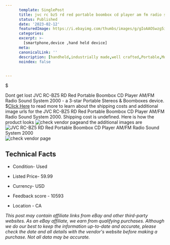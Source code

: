 ```yaml
---
      template: SinglePost
      title: jvc rc bz5 rd red portable boombox cd player am fm radio sound system 2000
      status: Published
      date: '2023-02-12'
      featuredImage: https://i.ebayimg.com/thumbs/images/g/gIoAAOSwzg5i1t65/s-l225.jpg
      categories: 
      excerpt: >-
        [smartphone,device ,hand held device]
      meta:
      canonicalLink: ''
      description: [handheld,industrially made,well crafted,Portable,Mobile,Compact,Convenient,Lightweight,Maneuverable,Man-portable,Miniature,Carriable,Hand-held,Light,Holdable,Transportable,Mobile device,Pocket-sized,On-the-go,Wireless,Cordless,Compact size,Convenient size, smartphone,device ,hand held device]
      noindex: false
      
        
---
```

$

Dont get lost  JVC RC-BZ5 RD Red Portable Boombox CD Player AM/FM Radio Sound System 2000 - a 3-star Portable Stereos & Boomboxes device.
$[Click Here](https://www.ebay.com/itm/165586231792?hash=item268db561f0%3Ag%3AgIoAAOSwzg5i1t65&mkevt=1&mkcid=1&mkrid=711-53200-19255-0&campid=%253CePNCampaignId%253E&customid=%253CreferenceId%253E&toolid=10049) to read more to learn about the shipping costs and additional image urls for the JVC RC-BZ5 RD Red Portable Boombox CD Player AM/FM Radio Sound System 2000. Shipping cost is undefined. Here is how the product looks ![check vendor page](https://i.ebayimg.com/thumbs/images/g/gIoAAOSwzg5i1t65/s-l225.jpg)and the additional images are![JVC RC-BZ5 RD Red Portable Boombox CD Player AM/FM Radio Sound System 2000](https://i.ebayimg.com/images/g/gIoAAOSwzg5i1t65/s-l1600.jpg)![check vendor page](https://origin-galleryplus.ebayimg.com/ws/web/165586231792_2_0_1/225x225.jpg,https://origin-galleryplus.ebayimg.com/ws/web/165586231792_3_0_1/225x225.jpg,https://origin-galleryplus.ebayimg.com/ws/web/165586231792_4_0_1/225x225.jpg,https://origin-galleryplus.ebayimg.com/ws/web/165586231792_5_0_1/225x225.jpg,https://origin-galleryplus.ebayimg.com/ws/web/165586231792_6_0_1/225x225.jpg,https://origin-galleryplus.ebayimg.com/ws/web/165586231792_7_0_1/225x225.jpg,https://origin-galleryplus.ebayimg.com/ws/web/165586231792_8_0_1/225x225.jpg,https://origin-galleryplus.ebayimg.com/ws/web/165586231792_9_0_1/225x225.jpg,https://origin-galleryplus.ebayimg.com/ws/web/165586231792_10_0_1/225x225.jpg,https://origin-galleryplus.ebayimg.com/ws/web/165586231792_11_0_1/225x225.jpg,https://origin-galleryplus.ebayimg.com/ws/web/165586231792_12_0_1/225x225.jpg)



 ## Technical Facts 



     
      

 - Condition- Used 


      

 - Listed Price- 59.99 


      

 - Currency- USD 


      

 - Feedback score - 10593 


      

 - Location - CA 


      
      

 *_This post may contain affiliate links from eBay and other third-party websites. As an eBay affiliate, we earn from qualifying purchases. Although we do our best to keep the information up-to-date and accurate, please check the date and all details with the vendor's website before making a purchase. Not all data may be accurate._*






